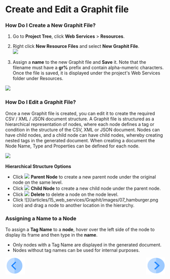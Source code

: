# Create and Edit a Graphit file

### How Do I Create a New Graphit File?

1. Go to **Project Tree**, click **Web Services** > **Resources**.
2. Right click **New Resource Files** and select **New Graphit File**.  
![](/articles/15_web_services/Graphit/images/01_new_graphit_file.png)

3. Assign a **name** to the new Graphit file and **Save** it. Note that the filename must have a **gr%** prefix and contain alpha-numeric characters. Once the file is saved, it is displayed under the project's Web Services folder under Resources.

![](/articles/15_web_services/Graphit/images/02_graphit_resource_file.png)


### How Do I Edit a Graphit File?

Once a new Graphit file is created, you can edit it to create the required CSV / XML / JSON document structure. A Graphit file is structured as a hierarchical representation of nodes, where each node defines a tag or condition in the structure of the CSV, XML or JSON document. 
Nodes can have child nodes, and a child node can have child nodes, whereby creating nested tags in the generated document. When creating a document the Node Name, Type and Properties can be defined for  each node. 

![](/articles/15_web_services/Graphit/images/03_edit_graphit_file.png)

**Hierarchical Structure Options**

- Click ![](/articles/15_web_services/Graphit/images/04_plus.png)  **Parent Node** to create a new parent node under the original node on the same level.
- Click ![](/articles/15_web_services/Graphit/images/05_arrow.png)  **Child Node** to create a new child node under the parent node.
- Click ![](/articles/15_web_services/Graphit/images/06_trash_bin.png) **Delete** to delete a node on the node level.  
- Click ![](/articles/15_web_services/Graphit/images/07_hamburger.png icon) and drag a node to another location in the hierarchy.

### Assigning a Name to a Node
To assign a **Tag Name** to a **node**, hover over the left side of the node to display its frame and then type in the **name**.   
-  Only nodes with a Tag Name are displayed in the generated document. 
-  Nodes without tag names can be used for internal purposes.

[![Previous](/articles/images/Previous.png)](/articles/15_web_services/Graphit/01_graphit_overview.md)[<img align="right" width="60" height="54" src="/articles/images/Next.png">](/articles/15_web_services/Graphit/03_graphit_node_types_.md)

